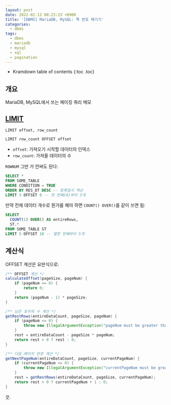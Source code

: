 ```yaml
---
layout: post
date: 2022-02-12 00:23:23 +0900
title: '[DBMS] MariaDB, MySQL: 쪽 번호 매기기'
categories:
  - dbms
tags:
  - dbms
  - mariadb
  - mysql
  - sql
  - pagination
---
```


* Kramdown table of contents
{:toc .toc}

## 개요

MariaDB, MySQL에서 쓰는 페이징 쿼리 메모

## [LIMIT](https://mariadb.com/kb/en/limit/)

```
LIMIT offset, row_count

LIMIT row_count OFFSET offset
```

- `offset`: 가져오기 시작할 데이터의 인덱스
- `row_count`: 가져올 데이터의 수

`ROWNUM` 그딴 거 안써도 된다:

```sql
SELECT *
FROM SOME_TABLE
WHERE CONDITION = TRUE
ORDER BY RES_DT DESC -- 등록일시 역순
LIMIT 3 OFFSET 0 -- 첫 번째(0)부터 3개
```

만약 전체 데이터 개수로 뭔가를 해야 하면 `COUNT() OVER()`를 같이 쓰면 됨:

```sql
SELECT
  COUNT(1) OVER() AS entireRows,
  ST.*
FROM SOME_TABLE ST
LIMIT 5 OFFSET 10 -- 열한 번째부터 5개
```

## 계산식

OFFSET 계산은 요딴식으로:

```java
/** OFFSET 계산 */
calculateOffset(pageSize, pageNum) {
    if (pageNum <= 0) {
        return 0;
    }
    return (pageNum - 1) * pageSize;
}

/** 남은 로우의 수 계산 */
getRestRows(entireDataCount, pageSize, pageNum) {
    if (pageNum <= 0) {
        throw new IllegalArgumentException("pageNum must be greater than 0");
    }
    rest = entireDataCount - pageSize * pageNum;
    return rest > 0 ? rest : 0;
}

/** 다음 페이지 번호 계산 */
getNextPageNum(entireDataCount, pageSize, currentPageNum) {
    if (currentPageNum <= 0) {
        throw new IllegalArgumentException("currentPageNum must be greater than 0");
    }
    rest = getRestRows(entireDataCount, pageSize, currentPageNum);
    return rest > 0 ? currentPageNum + 1 : 0;
}
```

끗.
